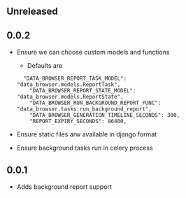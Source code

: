 ## Unreleased

## 0.0.2
- Ensure we can choose custom models and functions 
  * Defaults are
  ```
    "DATA_BROWSER_REPORT_TASK_MODEL": "data_browser.models.ReportTask",
      "DATA_BROWSER_REPORT_STATE_MODEL": "data_browser.models.ReportState",
      "DATA_BROWSER_RUN_BACKGROUND_REPORT_FUNC": "data_browser.tasks.run_background_report",
      "DATA_BROWSER_GENERATION_TIMELINE_SECONDS": 300,
      "REPORT_EXPIRY_SECONDS": 86400,
    ```

- Ensure static files arw available in django format
- Ensure background tasks run in celery process

## 0.0.1
- Adds background report support